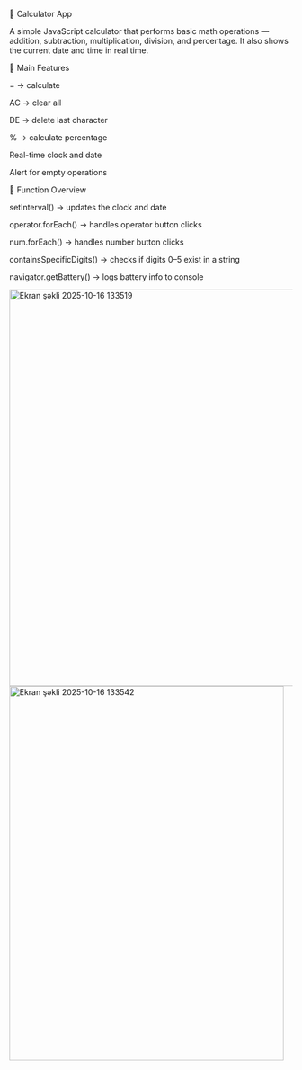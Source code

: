 🧮 Calculator App

A simple JavaScript calculator that performs basic math operations — addition, subtraction, multiplication, division, and percentage.
It also shows the current date and time in real time.

🔧 Main Features

= → calculate

AC → clear all

DE → delete last character

% → calculate percentage

Real-time clock and date

Alert for empty operations

🧠 Function Overview

setInterval() → updates the clock and date

operator.forEach() → handles operator button clicks

num.forEach() → handles number button clicks

containsSpecificDigits() → checks if digits 0–5 exist in a string

navigator.getBattery() → logs battery info to console


<img width="520" height="706" alt="Ekran şəkli 2025-10-16 133519" src="https://github.com/user-attachments/assets/55a01e62-9ebb-4dc5-975c-3951befe9ccd" />
<img width="488" height="666" alt="Ekran şəkli 2025-10-16 133542" src="https://github.com/user-attachments/assets/d6acc9a4-95c3-4755-9d71-6fcf9de349e9" />
